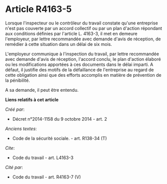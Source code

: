# Article R4163-5

Lorsque l'inspecteur ou le contrôleur du travail constate qu'une entreprise n'est pas couverte par un accord collectif ou par
un plan d'action répondant aux conditions définies par l'article L. 4163-3, il met en demeure l'employeur, par lettre
recommandée avec demande d'avis de réception, de remédier à cette situation dans un délai de six mois. 

L'employeur communique à l'inspection du travail, par lettre recommandée avec demande d'avis de réception, l'accord conclu,
le plan d'action élaboré ou les modifications apportées à ces documents dans le délai imparti. A défaut, il justifie des
motifs de la défaillance de l'entreprise au regard de cette obligation ainsi que des efforts accomplis en matière de
prévention de la pénibilité. 

A sa demande, il peut être entendu.

**Liens relatifs à cet article**

_Créé par_:

  - Décret n°2014-1158 du 9 octobre 2014 - art. 2

_Anciens textes_:

  - Code de la sécurité sociale. - art. R138-34 (T)

_Cite_:

  - Code du travail - art. L4163-3

_Cité par_:

  - Code du travail - art. R4163-7 (V)
